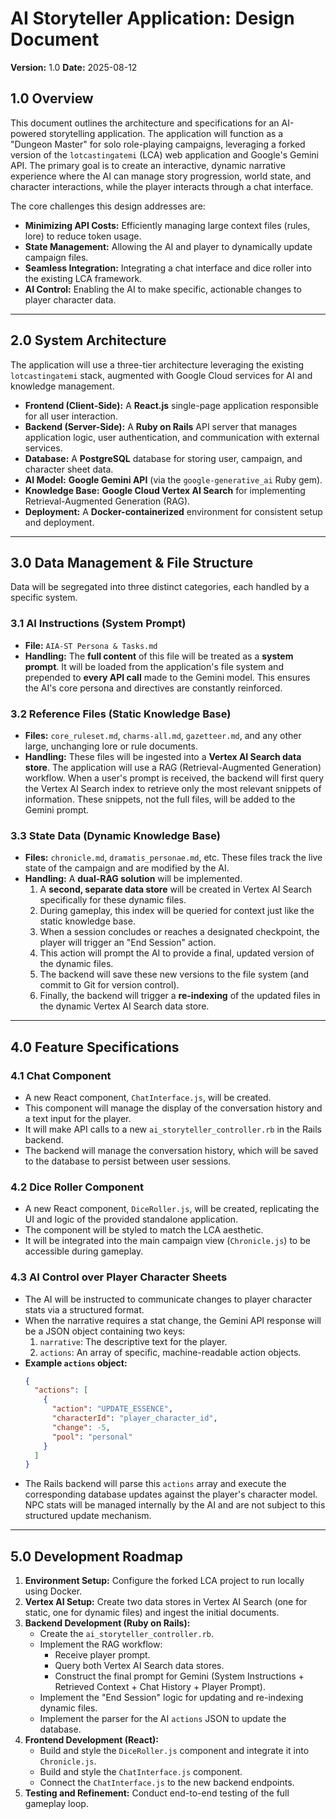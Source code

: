 # AI Storyteller Application: Design Document

**Version:** 1.0
**Date:** 2025-08-12

## 1.0 Overview

This document outlines the architecture and specifications for an AI-powered storytelling application. The application will function as a "Dungeon Master" for solo role-playing campaigns, leveraging a forked version of the `lotcastingatemi` (LCA) web application and Google's Gemini API. The primary goal is to create an interactive, dynamic narrative experience where the AI can manage story progression, world state, and character interactions, while the player interacts through a chat interface.

The core challenges this design addresses are:
* **Minimizing API Costs:** Efficiently managing large context files (rules, lore) to reduce token usage.
* **State Management:** Allowing the AI and player to dynamically update campaign files.
* **Seamless Integration:** Integrating a chat interface and dice roller into the existing LCA framework.
* **AI Control:** Enabling the AI to make specific, actionable changes to player character data.

---

## 2.0 System Architecture

The application will use a three-tier architecture leveraging the existing `lotcastingatemi` stack, augmented with Google Cloud services for AI and knowledge management.

* **Frontend (Client-Side):** A **React.js** single-page application responsible for all user interaction.
* **Backend (Server-Side):** A **Ruby on Rails** API server that manages application logic, user authentication, and communication with external services.
* **Database:** A **PostgreSQL** database for storing user, campaign, and character sheet data.
* **AI Model:** **Google Gemini API** (via the `google-generative_ai` Ruby gem).
* **Knowledge Base:** **Google Cloud Vertex AI Search** for implementing Retrieval-Augmented Generation (RAG).
* **Deployment:** A **Docker-containerized** environment for consistent setup and deployment.

---

## 3.0 Data Management & File Structure

Data will be segregated into three distinct categories, each handled by a specific system.

### 3.1 AI Instructions (System Prompt)

* **File:** `AIA-ST Persona & Tasks.md`
* **Handling:** The **full content** of this file will be treated as a **system prompt**. It will be loaded from the application's file system and prepended to **every API call** made to the Gemini model. This ensures the AI's core persona and directives are constantly reinforced.

### 3.2 Reference Files (Static Knowledge Base)

* **Files:** `core_ruleset.md`, `charms-all.md`, `gazetteer.md`, and any other large, unchanging lore or rule documents.
* **Handling:** These files will be ingested into a **Vertex AI Search data store**. The application will use a RAG (Retrieval-Augmented Generation) workflow. When a user's prompt is received, the backend will first query the Vertex AI Search index to retrieve only the most relevant snippets of information. These snippets, not the full files, will be added to the Gemini prompt.

### 3.3 State Data (Dynamic Knowledge Base)

* **Files:** `chronicle.md`, `dramatis_personae.md`, etc. These files track the live state of the campaign and are modified by the AI.
* **Handling:** A **dual-RAG solution** will be implemented.
    1.  A **second, separate data store** will be created in Vertex AI Search specifically for these dynamic files.
    2.  During gameplay, this index will be queried for context just like the static knowledge base.
    3.  When a session concludes or reaches a designated checkpoint, the player will trigger an "End Session" action.
    4.  This action will prompt the AI to provide a final, updated version of the dynamic files.
    5.  The backend will save these new versions to the file system (and commit to Git for version control).
    6.  Finally, the backend will trigger a **re-indexing** of the updated files in the dynamic Vertex AI Search data store.

---

## 4.0 Feature Specifications

### 4.1 Chat Component

* A new React component, `ChatInterface.js`, will be created.
* This component will manage the display of the conversation history and a text input for the player.
* It will make API calls to a new `ai_storyteller_controller.rb` in the Rails backend.
* The backend will manage the conversation history, which will be saved to the database to persist between user sessions.

### 4.2 Dice Roller Component

* A new React component, `DiceRoller.js`, will be created, replicating the UI and logic of the provided standalone application.
* The component will be styled to match the LCA aesthetic.
* It will be integrated into the main campaign view (`Chronicle.js`) to be accessible during gameplay.

### 4.3 AI Control over Player Character Sheets

* The AI will be instructed to communicate changes to player character stats via a structured format.
* When the narrative requires a stat change, the Gemini API response will be a JSON object containing two keys:
    1.  `narrative`: The descriptive text for the player.
    2.  `actions`: An array of specific, machine-readable action objects.
* **Example `actions` object:**
    ```json
    {
      "actions": [
        {
          "action": "UPDATE_ESSENCE",
          "characterId": "player_character_id",
          "change": -5,
          "pool": "personal"
        }
      ]
    }
    ```
* The Rails backend will parse this `actions` array and execute the corresponding database updates against the player's character model. NPC stats will be managed internally by the AI and are not subject to this structured update mechanism.

---

## 5.0 Development Roadmap

1.  **Environment Setup:** Configure the forked LCA project to run locally using Docker.
2.  **Vertex AI Setup:** Create two data stores in Vertex AI Search (one for static, one for dynamic files) and ingest the initial documents.
3.  **Backend Development (Ruby on Rails):**
    * Create the `ai_storyteller_controller.rb`.
    * Implement the RAG workflow:
        * Receive player prompt.
        * Query both Vertex AI Search data stores.
        * Construct the final prompt for Gemini (System Instructions + Retrieved Context + Chat History + Player Prompt).
    * Implement the "End Session" logic for updating and re-indexing dynamic files.
    * Implement the parser for the AI `actions` JSON to update the database.
4.  **Frontend Development (React):**
    * Build and style the `DiceRoller.js` component and integrate it into `Chronicle.js`.
    * Build and style the `ChatInterface.js` component.
    * Connect the `ChatInterface.js` to the new backend endpoints.
5.  **Testing and Refinement:** Conduct end-to-end testing of the full gameplay loop.
